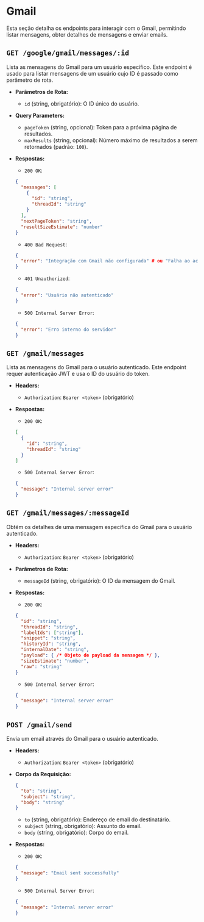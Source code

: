 # Gmail

Esta seção detalha os endpoints para interagir com o Gmail, permitindo listar mensagens, obter detalhes de mensagens e enviar emails.

## `GET /google/gmail/messages/:id`

Lista as mensagens do Gmail para um usuário específico. Este endpoint é usado para listar mensagens de um usuário cujo ID é passado como parâmetro de rota.

- **Parâmetros de Rota:**
  *   `id` (string, obrigatório): O ID único do usuário.

- **Query Parameters:**
  *   `pageToken` (string, opcional): Token para a próxima página de resultados.
  *   `maxResults` (string, opcional): Número máximo de resultados a serem retornados (padrão: `100`).

- **Respostas:**
  *   `200 OK`:
    ```json
    {
      "messages": [
        {
          "id": "string",
          "threadId": "string"
        }
      ],
      "nextPageToken": "string",
      "resultSizeEstimate": "number"
    }
    ```
  *   `400 Bad Request`:
    ```json
    {
      "error": "Integração com Gmail não configurada" # ou "Falha ao acessar Gmail"
    }
    ```
  *   `401 Unauthorized`:
    ```json
    {
      "error": "Usuário não autenticado"
    }
    ```
  *   `500 Internal Server Error`:
    ```json
    {
      "error": "Erro interno do servidor"
    }
    ```

## `GET /gmail/messages`

Lista as mensagens do Gmail para o usuário autenticado. Este endpoint requer autenticação JWT e usa o ID do usuário do token.

- **Headers:**
  *   `Authorization`: `Bearer <token>` (obrigatório)

- **Respostas:**
  *   `200 OK`:
    ```json
    [
      {
        "id": "string",
        "threadId": "string"
      }
    ]
    ```
  *   `500 Internal Server Error`:
    ```json
    {
      "message": "Internal server error"
    }
    ```

## `GET /gmail/messages/:messageId`

Obtém os detalhes de uma mensagem específica do Gmail para o usuário autenticado.

- **Headers:**
  *   `Authorization`: `Bearer <token>` (obrigatório)

- **Parâmetros de Rota:**
  *   `messageId` (string, obrigatório): O ID da mensagem do Gmail.

- **Respostas:**
  *   `200 OK`:
    ```json
    {
      "id": "string",
      "threadId": "string",
      "labelIds": ["string"],
      "snippet": "string",
      "historyId": "string",
      "internalDate": "string",
      "payload": { /* Objeto de payload da mensagem */ },
      "sizeEstimate": "number",
      "raw": "string"
    }
    ```
  *   `500 Internal Server Error`:
    ```json
    {
      "message": "Internal server error"
    }
    ```

## `POST /gmail/send`

Envia um email através do Gmail para o usuário autenticado.

- **Headers:**
  *   `Authorization`: `Bearer <token>` (obrigatório)

- **Corpo da Requisição:**
  ```json
  {
    "to": "string",
    "subject": "string",
    "body": "string"
  }
  ```
  *   `to` (string, obrigatório): Endereço de email do destinatário.
  *   `subject` (string, obrigatório): Assunto do email.
  *   `body` (string, obrigatório): Corpo do email.

- **Respostas:**
  *   `200 OK`:
    ```json
    {
      "message": "Email sent successfully"
    }
    ```
  *   `500 Internal Server Error`:
    ```json
    {
      "message": "Internal server error"
    }
    ```
